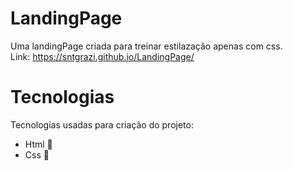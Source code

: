 # LandingPage

Uma landingPage criada para treinar estilazação apenas com css.<br>
Link: https://sntgrazi.github.io/LandingPage/

# Tecnologias

Tecnologias usadas para criação do projeto:

- Html 🧾
- Css 🎨


